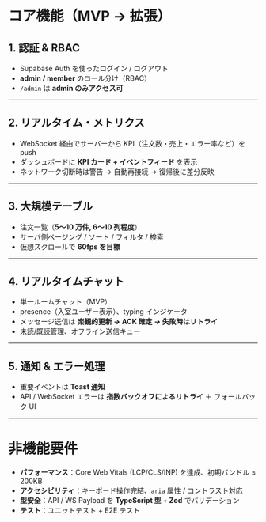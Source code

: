# コア機能（MVP → 拡張）

## 1. 認証 & RBAC

- Supabase Auth を使ったログイン / ログアウト
- **admin / member** のロール分け（RBAC）
- `/admin` は **admin のみアクセス可**

---

## 2. リアルタイム・メトリクス

- WebSocket 経由でサーバーから KPI（注文数・売上・エラー率など）を push
- ダッシュボードに **KPI カード + イベントフィード** を表示
- ネットワーク切断時は警告 → 自動再接続 → 復帰後に差分反映

---

## 3. 大規模テーブル

- 注文一覧（**5〜10 万件, 6〜10 列程度**）
- サーバ側ページング / ソート / フィルタ / 検索
- 仮想スクロールで **60fps を目標**

---

## 4. リアルタイムチャット

- 単一ルームチャット（MVP）
- presence（入室ユーザー表示）、typing インジケータ
- メッセージ送信は **楽観的更新 → ACK 確定 → 失敗時はリトライ**
- 未読/既読管理、オフライン送信キュー

---

## 5. 通知 & エラー処理

- 重要イベントは **Toast 通知**
- API / WebSocket エラーは **指数バックオフによるリトライ** ＋ フォールバック UI

---

# 非機能要件

- **パフォーマンス**：Core Web Vitals (LCP/CLS/INP) を達成、初期バンドル ≤ 200KB
- **アクセシビリティ**：キーボード操作完結、`aria` 属性 / コントラスト対応
- **型安全**：API / WS Payload を **TypeScript 型 + Zod** でバリデーション
- **テスト**：ユニットテスト + E2E テスト
